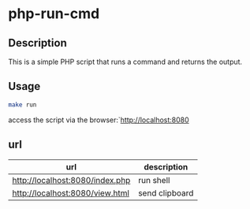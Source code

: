 # php-run-cmd

## Description

This is a simple PHP script that runs a command and returns the output.

## Usage

```sh
make run
```

access the script via the browser:`[http://localhost:8080](http://localhost:8080)

## url

| url | description |
| --- | --- |
| [http://localhost:8080/index.php](http://localhost:8080/index.php) | run shell |
| [http://localhost:8080/view.html](http://localhost:8080/view.html) | send clipboard |
